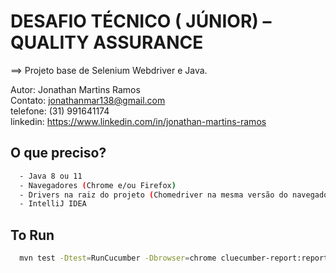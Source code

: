 
# DESAFIO TÉCNICO ( JÚNIOR) – QUALITY ASSURANCE 


==> Projeto base de Selenium Webdriver e Java.

Autor: Jonathan Martins Ramos  
Contato: jonathanmar138@gmail.com  
telefone: (31) 991641174  
linkedin: https://www.linkedin.com/in/jonathan-martins-ramos


## O que preciso?


```bash
  - Java 8 ou 11
  - Navegadores (Chrome e/ou Firefox)
  - Drivers na raiz do projeto (Chomedriver na mesma versão do navegador)
  - IntelliJ IDEA
```


## To Run

```bash
  mvn test -Dtest=RunCucumber -Dbrowser=chrome cluecumber-report:reporting
```
    
    